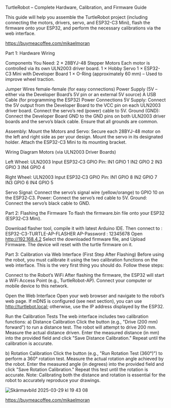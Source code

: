 TurtleRobot – Complete Hardware, Calibration, and Firmware Guide

This guide will help you assemble the TurtleRobot project (including connecting the motors, drivers, servo, and ESP32-C3 Mini), flash the firmware onto your ESP32, and perform the necessary calibrations via the web interface.

https://buymeacoffee.com/mikaelmoran



Part 1: Hardware Wiring

Components You Need:
2 × 28BYJ-48 Stepper Motors Each motor is controlled via its own ULN2003 driver board.
1 × Hobby Servo
1 × ESP32-C3 Mini with Developer Board
1 × O-Ring (approximately 60 mm) – Used to improve wheel traction.

Jumper Wires female-female (for easy connections)
Power Supply (5V – either via the Developer Board’s 5V pin or an external 5V source)
A USB Cable (for programming the ESP32) Power Connections 5V Supply:
Connect the 5V output from the Developer Board to the VCC pin on each ULN2003 driver board.
Connect the servo’s red (power) cable to 5V. Ground (GND): Connect the Developer Board GND to the GND
pins on both ULN2003 driver boards and the servo’s black cable. Ensure that all grounds are common.

Assembly:
Mount the Motors and Servo: Secure each 28BYJ-48 motor on the left and right side as per your design. 
Mount the servo in its designated holder. Attach the ESP32-C3 Mini to its mounting bracket.

Wiring Diagram Motors (via ULN2003 Driver Boards)

Left Wheel: ULN2003 Input ESP32‑C3 GPIO Pin:
IN1 GPIO 1
IN2 GPIO 2
IN3 GPIO 3
IN4 GPIO 4

Right Wheel: ULN2003 Input ESP32‑C3 GPIO Pin:
IN1 GPIO 8 
IN2 GPIO 7 
IN3 GPIO 6 
IN4 GPIO 5

Servo Signal: Connect the servo’s signal wire (yellow/orange) to GPIO 10 on the ESP32‑C3.
Power: Connect the servo’s red cable to 5V. Ground: Connect the servo’s black cable to GND.



Part 2: Flashing the Firmware To flash the firmware.bin file onto your ESP32 (ESP32‑C3 Mini).

Download flasher tool, compile it with latest Arduino IDE.
Then connect to : ESP32-C3-TURTLE-AP-FLASHER AP-Password : 12345678
Open http://192.168.4.2 Select the downloaded firmware file, and Upload Firmware.
The device will reset with the turtle firmware on it.


Part 3: Calibration via Web Interface (First Step After Flashing)
Before using the robot, you must calibrate it using the two calibration functions on the web interface.
This is the very first thing you should do. Follow these steps:

Connect to the Robot’s WiFi After flashing the firmware, the ESP32 will start a WiFi Access Point (e.g., TurtleRobot-AP).
Connect your computer or mobile device to this network.

Open the Web Interface Open your web browser and navigate to the robot’s web page.
If mDNS is configured (see next section), you can use http://turtlebot.local; otherwise, use the IP address displayed by the ESP32.

Run the Calibration Tests The web interface includes two calibration functions: a) Distance Calibration Click the button (e.g., "Drive (200 mm) forward") to run a distance test.
The robot will attempt to drive 200 mm. Measure the actual distance driven.
Enter the measured distance (in mm) into the provided field and click "Save Distance Calibration." Repeat until the calibration is accurate.

b) Rotation Calibration Click the button (e.g., "Run Rotation Test (360°)") to perform a 360° rotation test. Measure the actual rotation angle achieved by the robot. Enter the measured angle (in degrees) into the provided field and click "Save Rotation Calibration." Repeat this test until the rotation is accurate. Note: Calibrating both the distance and rotation is essential for the robot to accurately reproduce your drawings.




![Skärmavbild 2025-03-29 kl  19 43 08](https://github.com/user-attachments/assets/56db1732-0542-47d2-b4f1-529e2aff0375)


https://buymeacoffee.com/mikaelmoran

